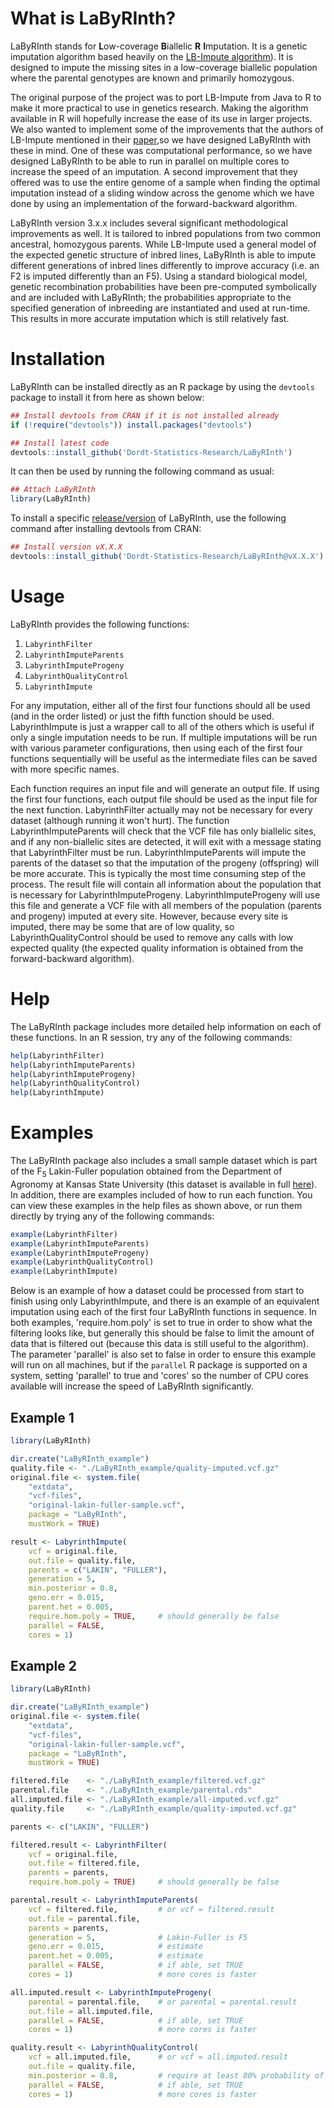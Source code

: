 # What is LaByRInth?

LaByRInth stands for <b>L</b>ow-coverage <b>B</b>iallelic <b>R</b> <b>I</b>mputation. It is a genetic imputation algorithm based heavily on the <a href="https://github.com/dellaporta-laboratory/LB-Impute">LB-Impute algorithm</a>). It is designed to impute the missing sites in a low-coverage biallelic population where the parental genotypes are known and primarily homozygous.

The original purpose of the project was to port LB-Impute from Java to R to make it more practical to use in genetics research. Making the algorithm available in R will hopefully increase the ease of its use in larger projects. We also wanted to implement some of the improvements that the authors of LB-Impute mentioned in their <a href="https://www.ncbi.nlm.nih.gov/pubmed/26715670">paper</a>,so we have designed LaByRInth with these in mind. One of these was computational performance, so we have designed LaByRInth to be able to run in parallel on multiple cores to increase the speed of an imputation. A second improvement that they offered was to use the entire genome of a sample when finding the optimal imputation instead of a sliding window across the genome which we have done by using an implementation of the forward-backward algorithm.

LaByRInth version 3.x.x includes several significant methodological improvements as well. It is tailored to inbred populations from two common ancestral, homozygous parents. While LB-Impute used a general model of the expected genetic structure of inbred lines, LaByRInth is able to impute different generations of inbred lines differently to improve accuracy (i.e. an F2 is imputed differently than an F5). Using a standard biological model, genetic recombination probabilities have been pre-computed symbolically and are included with LaByRInth; the probabilities appropriate to the specified generation of inbreeding are instantiated and used at run-time. This results in more accurate imputation which is still relatively fast.



# Installation

LaByRInth can be installed directly as an R package by using the `devtools` package to install it from here as shown below:
```r
## Install devtools from CRAN if it is not installed already
if (!require("devtools")) install.packages("devtools")

## Install latest code
devtools::install_github('Dordt-Statistics-Research/LaByRInth')
```
It can then be used by running the following command as usual:
```r
## Attach LaByRInth
library(LaByRInth)
```
To install a specific [release/version](https://github.com/Dordt-Statistics-Research/LaByRInth/releases) of LaByRInth, use the following command after installing devtools from CRAN:
```r
## Install version vX.X.X
devtools::install_github('Dordt-Statistics-Research/LaByRInth@vX.X.X')
```



# Usage

LaByRInth provides the following functions:
1. `LabyrinthFilter`
2. `LabyrinthImputeParents`
3. `LabyrinthImputeProgeny`
4. `LabyrinthQualityControl`
5. `LabyrinthImpute`

For any imputation, either all of the first four functions should all be used (and in the order listed) or just the fifth function should be used. LabyrinthImpute is just a wrapper call to all of the others which is useful if only a single imputation needs to be run. If multiple imputations will be run with various parameter configurations, then using each of the first four functions sequentially will be useful as the intermediate files can be saved with more specific names.

Each function requires an input file and will generate an output file. If using the first four functions, each output file should be used as the input file for the next function. LabyrinthFilter actually may not be necessary for every dataset (although running it won't hurt). The function LabyrinthImputeParents will check that the VCF file has only biallelic sites, and if any non-biallelic sites are detected, it will exit with a message stating that LabyrinthFilter must be run. LabyrinthImputeParents will impute the parents of the dataset so that the imputation of the progeny (offspring) will be more accurate. This is typically the most time consuming step of the process. The result file will contain all information about the population that is necessary for LabyrinthImputeProgeny. LabyrinthImputeProgeny will use this file and generate a VCF file with all members of the population (parents and progeny) imputed at every site. However, because every site is imputed, there may be some that are of low quality, so LabyrinthQualityControl should be used to remove any calls with low expected quality (the expected quality information is obtained from the forward-backward algorithm).



# Help

The LaByRInth package includes more detailed help information on each of these functions. In an R session, try any of the following commands:
```r
help(LabyrinthFilter)
help(LabyrinthImputeParents)
help(LabyrinthImputeProgeny)
help(LabyrinthQualityControl)
help(LabyrinthImpute)
```



# Examples

The LaByRInth package also includes a small sample dataset which is part of the F<sub>5</sub> Lakin-Fuller population obtained from the Department of Agronomy at Kansas State University (this dataset is available in full [here](./paper_analysis/data/original_files/LakinFuller_GBSv2_20170509.vcf.gz)). In addition, there are examples included of how to run each function. You can view these examples in the help files as shown above, or run them directly by trying any of the following commands:
```r
example(LabyrinthFilter)
example(LabyrinthImputeParents)
example(LabyrinthImputeProgeny)
example(LabyrinthQualityControl)
example(LabyrinthImpute)
```
Below is an example of how a dataset could be processed from start to finish using only LabyrinthImpute, and there is an example of an equivalent imputation using each of the first four LaByRInth functions in sequence. In both examples, 'require.hom.poly' is set to true in order to show what the filtering looks like, but generally this should be false to limit the amount of data that is filtered out (because this data is still useful to the algorithm). The parameter 'parallel' is also set to false in order to ensure this example will run on all machines, but if the `parallel` R package is supported on a system, setting 'parallel' to true and 'cores' so the number of CPU cores available will increase the speed of LaByRInth significantly.

## Example 1
```r
library(LaByRInth)

dir.create("LaByRInth_example")
quality.file <- "./LaByRInth_example/quality-imputed.vcf.gz"
original.file <- system.file(
    "extdata",
    "vcf-files",
    "original-lakin-fuller-sample.vcf",
    package = "LaByRInth",
    mustWork = TRUE)

result <- LabyrinthImpute(
    vcf = original.file,
    out.file = quality.file,
    parents = c("LAKIN", "FULLER"),
    generation = 5,
    min.posterior = 0.8,
    geno.err = 0.015,
    parent.het = 0.005,
    require.hom.poly = TRUE,     # should generally be false
    parallel = FALSE,
    cores = 1)
```

## Example 2
```r
library(LaByRInth)

dir.create("LaByRInth_example")
original.file <- system.file(
    "extdata",
    "vcf-files",
    "original-lakin-fuller-sample.vcf",
    package = "LaByRInth",
    mustWork = TRUE)

filtered.file    <- "./LaByRInth_example/filtered.vcf.gz"
parental.file    <- "./LaByRInth_example/parental.rds"
all.imputed.file <- "./LaByRInth_example/all-imputed.vcf.gz"
quality.file     <- "./LaByRInth_example/quality-imputed.vcf.gz"

parents <- c("LAKIN", "FULLER")

filtered.result <- LabyrinthFilter(
    vcf = original.file,
    out.file = filtered.file,
    parents = parents,
    require.hom.poly = TRUE)     # should generally be false

parental.result <- LabyrinthImputeParents(
    vcf = filtered.file,         # or vcf = filtered.result
    out.file = parental.file,
    parents = parents,
    generation = 5,              # Lakin-Fuller is F5
    geno.err = 0.015,            # estimate
    parent.het = 0.005,          # estimate
    parallel = FALSE,            # if able, set TRUE
    cores = 1)                   # more cores is faster

all.imputed.result <- LabyrinthImputeProgeny(
    parental = parental.file,    # or parental = parental.result
    out.file = all.imputed.file,
    parallel = FALSE,            # if able, set TRUE
    cores = 1)                   # more cores is faster

quality.result <- LabyrinthQualityControl(
    vcf = all.imputed.file,      # or vcf = all.imputed.result
    out.file = quality.file,
    min.posterior = 0.8,         # require at least 80% probability of correctness
    parallel = FALSE,            # if able, set TRUE
    cores = 1)                   # more cores is faster
```
